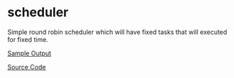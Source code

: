 # scheduler
Simple round robin scheduler which will have fixed tasks that will executed for fixed time.

[Sample Output](https://github.com/Akshay1595/scheduler/blob/main/output.txt)

[Source Code](https://github.com/Akshay1595/scheduler/blob/main/scheduler.c)
